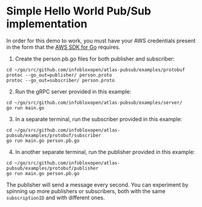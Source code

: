 # Simple Hello World Pub/Sub implementation
 In order for this demo to work, you must have your AWS credentials present in the form that the [AWS SDK for Go](https://docs.aws.amazon.com/sdk-for-go/v1/developer-guide/sessions.html) requires.

1. Create the person.pb.go files for both publisher and subscriber:
```
cd ~/go/src/github.com/infobloxopen/atlas-pubsub/examples/protobuf
protoc --go_out=publisher/ person.proto
protoc --go_out=subscriber/ person.proto 
```
2. Run the gRPC server provided in this example:
```
cd ~/go/src/github.com/infobloxopen/atlas-pubsub/examples/server/
go run main.go
```
3. In a separate terminal, run the subscriber provided in this example:
```
cd ~/go/src/github.com/infobloxopen/atlas-pubsub/examples/protobuf/subscriber
go run main.go person.pb.go
```
4. In another separate terminal, run the publisher provided in this example:
```
cd ~/go/src/github.com/infobloxopen/atlas-pubsub/examples/protobuf/publisher
go run main.go person.pb.go
```
The publisher will send a message every second. You can experiment by spinning up more publishers or subscribers, both with the same `subscriptionID` and with different ones.
